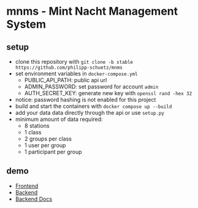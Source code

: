 # mnms - Mint Nacht Management System
## setup
- clone this repository with `git clone -b stable https://github.com/philipp-schuetz/mnms`
- set environment variables in `docker-compose.yml`
  - PUBLIC_API_PATH: public api url
  - ADMIN_PASSWORD: set password for account `admin`
  - AUTH_SECRET_KEY: generate new key with `openssl rand -hex 32`
- notice: password hashing is not enabled for this project
- build and start the containers with `docker compose up --build`
- add your data data directly through the api or use `setup.py`
- minimum amount of data required:
  - 8 stations
  - 1 class
  - 2 groups per class
  - 1 user per group
  - 1 participant per group

## demo
- [Frontend](https://mnms.philippschuetz.com)
- [Backend](https://mnms-api.philippschuetz.com)
- [Backend Docs](https://mnms-api.philippschuetz.com/docs)
